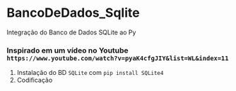 # BancoDeDados_Sqlite
Integração do Banco de Dados SQLite ao Py

### Inspirado em um vídeo no Youtube `https://www.youtube.com/watch?v=pyaK4cfgJIY&list=WL&index=11`

1. Instalação do BD `SQLite` com `pip install SQLite4`
2. Codificação
